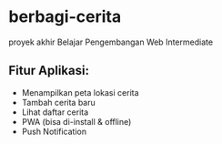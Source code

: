 # berbagi-cerita
proyek akhir Belajar Pengembangan Web Intermediate

## Fitur Aplikasi:
- Menampilkan peta lokasi cerita
- Tambah cerita baru
- Lihat daftar cerita
- PWA (bisa di-install & offline)
- Push Notification

